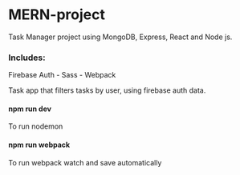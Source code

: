 # MERN-project
Task Manager project using MongoDB, Express, React and Node js.

### Includes:
Firebase Auth - Sass - Webpack

Task app that filters tasks by user, using firebase auth data.

#### npm run dev
To run nodemon

#### npm run webpack
To run webpack watch and save automatically
